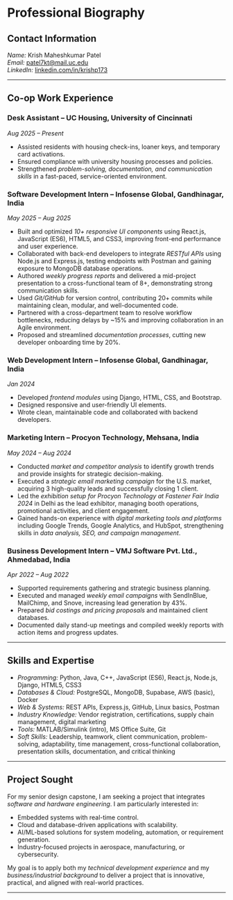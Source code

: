 # Professional Biography  

## Contact Information  
*Name:* Krish Maheshkumar Patel  
*Email:* patel7kt@mail.uc.edu  
*LinkedIn:* [linkedin.com/in/krishp173](https://www.linkedin.com/in/krishp173)  

---

## Co-op Work Experience  

### Desk Assistant – UC Housing, University of Cincinnati  
*Aug 2025 – Present*  
- Assisted residents with housing check-ins, loaner keys, and temporary card activations.  
- Ensured compliance with university housing processes and policies.  
- Strengthened *problem-solving, documentation, and communication skills* in a fast-paced, service-oriented environment.  

### Software Development Intern – Infosense Global, Gandhinagar, India  
*May 2025 – Aug 2025*  
- Built and optimized *10+ responsive UI components* using React.js, JavaScript (ES6), HTML5, and CSS3, improving front-end performance and user experience.  
- Collaborated with back-end developers to integrate *RESTful APIs* using Node.js and Express.js, testing endpoints with Postman and gaining exposure to MongoDB database operations.  
- Authored *weekly progress reports* and delivered a mid-project presentation to a cross-functional team of 8+, demonstrating strong communication skills.  
- Used *Git/GitHub* for version control, contributing 20+ commits while maintaining clean, modular, and well-documented code.  
- Partnered with a cross-department team to resolve workflow bottlenecks, reducing delays by ~15% and improving collaboration in an Agile environment.  
- Proposed and streamlined *documentation processes*, cutting new developer onboarding time by 20%.  

### Web Development Intern – Infosense Global, Gandhinagar, India  
*Jan 2024*  
- Developed *frontend modules* using Django, HTML, CSS, and Bootstrap.  
- Designed responsive and user-friendly UI elements.  
- Wrote clean, maintainable code and collaborated with backend developers.  

### Marketing Intern – Procyon Technology, Mehsana, India  
*May 2024 – Aug 2024*  
- Conducted *market and competitor analysis* to identify growth trends and provide insights for strategic decision-making.  
- Executed a *strategic email marketing campaign* for the U.S. market, acquiring 3 high-quality leads and successfully closing 1 client.  
- Led the *exhibition setup for Procyon Technology at Fastener Fair India 2024* in Delhi as the lead exhibitor, managing booth operations, promotional activities, and client engagement.  
- Gained hands-on experience with *digital marketing tools and platforms* including Google Trends, Google Analytics, and HubSpot, strengthening skills in *data analysis, SEO, and campaign management*.  

### Business Development Intern – VMJ Software Pvt. Ltd., Ahmedabad, India  
*Apr 2022 – Aug 2022*  
- Supported requirements gathering and strategic business planning.  
- Executed and managed *weekly email campaigns* with SendInBlue, MailChimp, and Snove, increasing lead generation by 43%.  
- Prepared *bid costings and pricing proposals* and maintained client databases.  
- Documented daily stand-up meetings and compiled weekly reports with action items and progress updates.  

---

## Skills and Expertise  
- *Programming:* Python, Java, C++, JavaScript (ES6), React.js, Node.js, Django, HTML5, CSS3  
- *Databases & Cloud:* PostgreSQL, MongoDB, Supabase, AWS (basic), Docker  
- *Web & Systems:* REST APIs, Express.js, GitHub, Linux basics, Postman  
- *Industry Knowledge:* Vendor registration, certifications, supply chain management, digital marketing  
- *Tools:* MATLAB/Simulink (intro), MS Office Suite, Git  
- *Soft Skills:* Leadership, teamwork, client communication, problem-solving, adaptability, time management, cross-functional collaboration, presentation skills, documentation, and critical thinking  

---

## Project Sought  
For my senior design capstone, I am seeking a project that integrates *software and hardware engineering*. I am particularly interested in:  
- Embedded systems with real-time control.  
- Cloud and database-driven applications with scalability.  
- AI/ML-based solutions for system modeling, automation, or requirement generation.  
- Industry-focused projects in aerospace, manufacturing, or cybersecurity.  

My goal is to apply both my *technical development experience* and my *business/industrial background* to deliver a project that is innovative, practical, and aligned with real-world practices.  

---